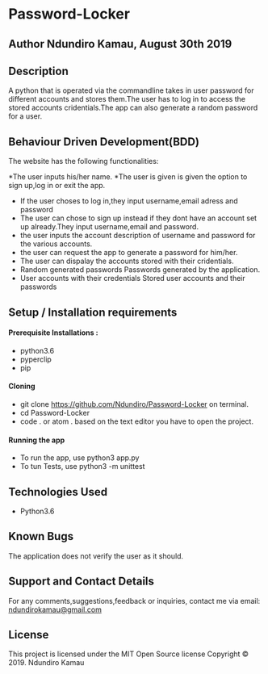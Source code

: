 # Password-Locker

## Author Ndundiro Kamau, August 30th 2019

## Description
A python that is operated via the commandline takes in user password for different accounts and stores them.The user has to log in to access the stored accounts cridentials.The app can also generate a random password for a user.

## Behaviour Driven Development(BDD)
The website has the following functionalities:

*The user inputs his/her name.
*The user is given is given the option to sign up,log in or exit the app.
* If the user choses to log in,they input username,email adress and password
* The user can chose to sign up instead if they dont have an account set up already.They input username,email and password.
* the user inputs the account description of username and password for the various accounts.
* the user can request the app to generate a password for him/her.
* The user can dispalay the accounts stored with their cridentials.
* Random generated passwords	Passwords generated by the application.
* User accounts with their credentials	Stored user accounts and their passwords


## Setup / Installation requirements
#### Prerequisite Installations :

* python3.6
* pyperclip
* pip
#### Cloning 

* git clone  https://github.com/Ndundiro/Password-Locker on terminal.
* cd Password-Locker
* code . or atom . based on the text editor you have to open the project.
#### Running the app

* To run the app, use python3 app.py
* To tun Tests, use python3 -m unittest

## Technologies Used
* Python3.6

## Known Bugs
The application does not verify the user as it should.

## Support and Contact Details
For any comments,suggestions,feedback or inquiries, contact me via email: ndundirokamau@gmail.com

## License
This project is licensed under the MIT Open Source license Copyright © 2019. Ndundiro Kamau
